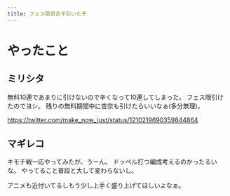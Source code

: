 ```yaml
---
title: フェス限百合子引いたぞ
---
```


# やったこと

## ミリシタ

無料10連であまりに引けないので辛くなって10連してしまった。
フェス限引けたのでヨシ。
残りの無料期間中に杏奈も引けたらいいなぁ(多分無理)。

<https://twitter.com/make_now_just/status/1210219690359844864>

## マギレコ

キモチ戦一応やってみたが、うーん。
ドッペル打つ編成考えるのかったるいな。
やってること普段と大して変わらないし。

アニメも近付いてるしもう少し上手く盛り上げてほしいよなぁ。
